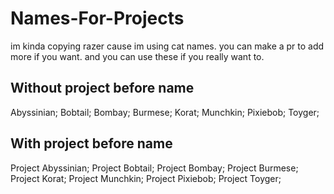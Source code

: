 # Names-For-Projects
im kinda copying razer cause im using cat names. you can make a pr to add more if you want. and you can use these if you really want to.

## Without project before name
Abyssinian;
Bobtail;
Bombay;
Burmese;
Korat;
Munchkin;
Pixiebob;
Toyger;

## With project before name
Project Abyssinian;
Project Bobtail;
Project Bombay;
Project Burmese;
Project Korat;
Project Munchkin;
Project Pixiebob;
Project Toyger;
